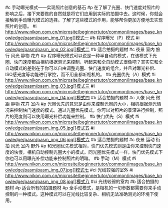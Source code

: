 #c 手动曝光模式——实现照片创意的基石
#p 在了解了光圈、快门速度对照片的影响之后，接下来要做的自然就是将它们应用到实际的拍摄中去。这时候，你就会接触到手动曝光模式的选择。了解了这些模式的作用，能够帮你更加方便地去实现照片的创意。
#i http://www.nikon.com.cn/microsite/beginnertutor/common/images/base_knowledge/pasm/pasm_img_01.jpg[]模式一
#b 程序曝光（P）模式
#i http://www.nikon.com.cn/microsite/beginnertutor/common/images/base_knowledge/pasm/pasm_img_02.jpg[]模式二
#b 适合拍摄的题材
#c 夜景 室内 旅行 风光 静物 花卉
#p 程序曝光模式可以说是一种半自动的模式，在该模式下光圈、快门速度都由相机根据测光来控制，听起来和全自动模式很像吧？其实它和全自动模式的差别在于你可以自由调整光圈、快门速度的组合，并且对曝光补偿、ISO感光度等功能进行掌控，而不用全都听相机的。
#b 光圈优先（A）模式
#i http://www.nikon.com.cn/microsite/beginnertutor/common/images/base_knowledge/pasm/pasm_img_03.jpg[]模式三
#i http://www.nikon.com.cn/microsite/beginnertutor/common/images/base_knowledge/pasm/pasm_img_04.jpg[]模式四
#b 适合拍摄的题材
#c 人像 风光 微距 静物 花卉 室内
#p 光圈优先的意思是由你来控制光圈的大小，相机根据测光情况来控制快门速度的模式。通过光圈优先模式，你可以对照片的景深进行控制，照片的亮度则可以使用曝光补偿功能来控制。
#b 快门优先（S）模式
#i http://www.nikon.com.cn/microsite/beginnertutor/common/images/base_knowledge/pasm/pasm_img_05.jpg[]模式五
#i http://www.nikon.com.cn/microsite/beginnertutor/common/images/base_knowledge/pasm/pasm_img_06.jpg[]模式六
#b 适合拍摄的题材
#c 夜景 运动 街拍 风光 室内 野外
#p 和光圈优先模式相对，快门优先模式则是由你来控制快门速度的快慢，相机自动控制光圈大小的模式。同光圈优先模式一样，快门优先模式下你也可以用曝光补偿功能来控制照片的明暗。
#b 手动（M）模式
#i http://www.nikon.com.cn/microsite/beginnertutor/common/images/base_knowledge/pasm/pasm_img_07.jpg[]模式七
#ci 光线较强的室外
#i http://www.nikon.com.cn/microsite/beginnertutor/common/images/base_knowledge/pasm/pasm_img_08.jpg[]模式八
#ci 光线较弱的室内
#b 适合拍摄的题材
#p 适合所有的拍摄题材
#p 全手动模式，是相机的一切参数都需要你来手动控制的一种模式。这种模式可以在光线比较复杂、相机无法准确测光的环境下使用。
					